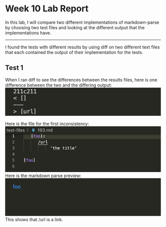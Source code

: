 # Week 10 Lab Report
In this lab, I will compare two different implementations of markdown-parse by
choosing two test files and looking at the different output that the implementations have.

---

I found the tests with different results by using diff on two different text files that each contained the output of their implementation for the tests.

## Test 1
When I ran diff to see the differences between the results files, here is one difference between the two and the differing output:
![](diff1.png)

Here is the file for the first inconsistency:
![](testFile1.png)
Here is the markdown parse preview:
![](preview1.png)
This shows that /url is a link.